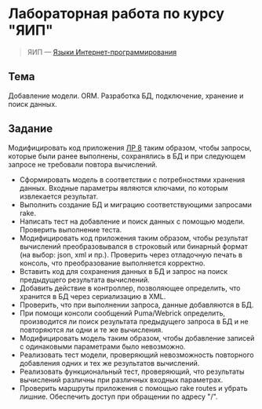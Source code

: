 # Лабораторная работа по курсу "ЯИП"

> ЯИП — [Языки Интернет-программирования][1] 

## Тема

Добавление модели. ORM. Разработка БД, подключение, хранение и поиск данных.

## Задание

Модифицировать код приложения [ЛР 8][2] таким образом, чтобы запросы, которые были ранее выполнены, сохранялись в БД и при следующем запросе не требовали повтора вычислений.

- Сформировать модель в соответствии с потребностями хранения данных. Входные параметры являются ключами, по которым извлекается результат.
- Выполнить создание БД и миграцию соответствующими запросами rake.
- Написать тест на добавление и поиск данных с помощью модели. Проверить выполнение теста.
- Модифицировать код приложения таким образом, чтобы результат вычислений преобразовывался в строковый или бинарный формат (на выбор: json, xml и пр.). Проверить через отладочную печать в консоль, что преобразование выполняется корректно.
- Вставить код для сохранения данных в БД и запрос на поиск предыдущего результата вычислений.
- Добавить действие в контроллер, позволяющее определить, что хранится в БД через сериализацию в XML.
- Проверить, что при выполнении запроса, данные добавляются в БД.
- При помощи консоли сообщений Puma/Webrick определить, производится ли поиск результата предыдущего запроса в БД и не повторяются ли одни и те же вычисления.
- Модифицировать модель таким образом, чтобы добавление записей с одинаковыми параметрами было невозможно.
- Реализовать тест модели, проверяющий невозможность повторного добавления одних и тех же результатов вычислений.
- Реализовать функциональный тест, проверяющий, что результаты вычислений различны при различных входных параметрах.
- Проверить маршруты приложения с помощью rake routes и убрать лишние. Обеспечить доступ при обращении по адресу "/".

[1]: <https://e-learning.bmstu.ru/iu6/course/view.php?id=119> "Курс \"ЯИП\" на сайте ведущей кафедры"
[2]: <https://github.com/MrAlexol/IPL_RoR_Lab8> "Лабораторная работа №8"
